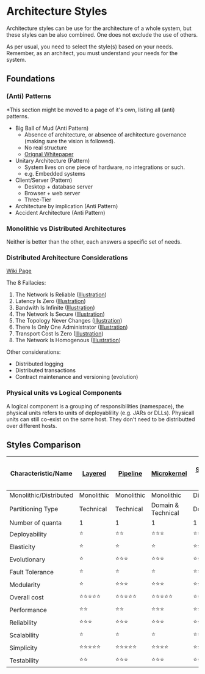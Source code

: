 # Architecture Styles

Architecture styles can be use for the architecture of a whole system, but these styles can be also combined. One does not exclude the use of others.

As per usual, you need to select the style(s) based on your needs. Remember, as an architect, you must understand your needs for the system.

## Foundations

### (Anti) Patterns

*This section might be moved to a page of it's own, listing all (anti) patterns.

* Big Ball of Mud (Anti Pattern)
    * Absence of architecture, or absence of architecture governance (making sure the vision is followed).
    * No real structure
    * [Orignal Whitepaper](https://www.researchgate.net/publication/2938621_Big_Ball_of_Mud)
* Unitary Architecture (Pattern)
    * System lives on one piece of hardware, no integrations or such.
    * e.g. Embedded systems
* Client/Server (Pattern)
    * Desktop + database server
    * Browser + web server
    * Three-Tier 
* Architecture by implication (Anti Pattern)
* Accident Architecture (Anti Pattern)

### Monolithic vs Distributed Architectures

Neither is better than the other, each answers a specific set of needs. 

### Distributed Architecture Considerations

[Wiki Page](https://en.wikipedia.org/wiki/Fallacies_of_distributed_computing)

The 8 Fallacies:
1. The Network Is Reliable ([Illustration](https://fundamentalsofsoftwarearchitecture.com/images/book/fosa_0902.png))
2. Latency Is Zero ([Illustration](https://fundamentalsofsoftwarearchitecture.com/images/book/fosa_0903.png))
3. Bandwith Is Infinite ([Illustration](https://fundamentalsofsoftwarearchitecture.com/images/book/fosa_0904.png))
4. The Network Is Secure ([Illustration](https://fundamentalsofsoftwarearchitecture.com/images/book/fosa_0905.png))
5. The Topology Never Changes ([Illustration](https://fundamentalsofsoftwarearchitecture.com/images/book/fosa_0906.png))
6. There Is Only One Administrator ([Illustration](https://fundamentalsofsoftwarearchitecture.com/images/book/fosa_0907.png))
7. Transport Cost Is Zero ([Illustration](https://fundamentalsofsoftwarearchitecture.com/images/book/fosa_0908.png))
8. The Network Is Homogenous ([Illustration](https://fundamentalsofsoftwarearchitecture.com/images/book/fosa_0909.png))

Other considerations:
* Distributed logging
* Distributed transactions
* Contract maintenance and versioning (evolution)

### Physical units vs Logical Components

A logical component is a grouping of responsibilities (namespace), the physical units refers to units of deployablility (e.g. JARs or DLLs). Physicall units can still co-exist on the same host. They don't need to be distributted over different hosts.

## Styles Comparison

| Characteristic/Name    | [Layered](layered.md)  |[Pipeline](pipeline.md)   |[Microkernel](microkernel.md)    |[Service-Based](service-based.md)|  [Event-Driven](event-driven.md)|  [Space-Based](space-based.md)    |  [Orchestration-Driven Service-Oriented](orchestration-drive-service-oriented.md)|  [Microservices](microservices.md) |
| ---                    | ---          |---            |---                | ---             | ---              | ---                 | ---                                       | ---                |
| Monolithic/Distributed | Monolithic   | Monolithic    |Monolithic         | Distributed     | Distributed      | Distributed         | Distributed                               | Distributed        |
| Partitioning Type      | Technical    |Technical      | Domain & Technical| Domain          | Technical         | Domain & Technical | Technical                                 | Domain             |
| Number of quanta       | 1            | 1             |1                  |1 to many        | 1 to many         | 1                  | 1                                          | One to many       |
| Deployability          | ⭐           | ⭐⭐        | ⭐⭐⭐           | ⭐⭐⭐⭐      |  ⭐⭐⭐          | ⭐⭐⭐           | ⭐                                        | ⭐⭐⭐⭐         |
| Elasticity             | ⭐           | ⭐           | ⭐                | ⭐⭐           | ⭐⭐⭐          | ⭐⭐⭐⭐⭐       | ⭐⭐⭐                                  | ⭐⭐⭐⭐⭐       |
| Evolutionary           | ⭐           | ⭐⭐⭐      | ⭐⭐⭐           | ⭐⭐⭐         | ⭐⭐⭐⭐⭐     | ⭐⭐⭐           | ⭐                                        | ⭐⭐⭐⭐⭐       |
| Fault Tolerance        | ⭐           | ⭐           | ⭐                | ⭐⭐⭐⭐      |  ⭐⭐⭐⭐⭐    | ⭐⭐⭐            | ⭐⭐⭐                                   | ⭐⭐⭐⭐         |
| Modularity             | ⭐           | ⭐⭐⭐      | ⭐⭐⭐           | ⭐⭐⭐⭐      | ⭐⭐⭐⭐        | ⭐⭐⭐            | ⭐⭐⭐                                  | ⭐⭐⭐⭐⭐       |
| Overall cost           | ⭐⭐⭐⭐⭐ | ⭐⭐⭐⭐⭐ | ⭐⭐⭐⭐⭐      | ⭐⭐⭐⭐      | ⭐⭐⭐          | ⭐⭐               | ⭐                                       | ⭐                 |
| Performance            | ⭐⭐         | ⭐⭐        | ⭐⭐⭐           | ⭐⭐⭐        | ⭐⭐⭐⭐⭐      | ⭐⭐⭐⭐⭐       | ⭐⭐                                     | ⭐⭐              |
| Reliability            | ⭐⭐⭐      | ⭐⭐⭐      | ⭐⭐⭐           | ⭐⭐⭐⭐      | ⭐⭐⭐          | ⭐⭐⭐⭐          | ⭐⭐                                     | ⭐⭐⭐⭐         |
| Scalability            | ⭐           | ⭐           | ⭐                | ⭐⭐⭐         | ⭐⭐⭐⭐⭐     | ⭐⭐⭐⭐⭐       | ⭐⭐⭐⭐                                | ⭐⭐⭐⭐⭐       |
| Simplicity             | ⭐⭐⭐⭐⭐ | ⭐⭐⭐⭐⭐ | ⭐⭐⭐⭐         | ⭐⭐⭐        | ⭐               | ⭐                 | ⭐                                        | ⭐                 |
| Testability            | ⭐⭐        | ⭐⭐⭐      | ⭐⭐⭐            |⭐⭐⭐⭐       | ⭐⭐            | ⭐                 | ⭐                                        | ⭐⭐⭐⭐          |







